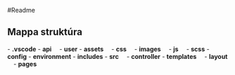 #Readme

## Mappa struktúra
\- **.vscode**
\- **api**
&emsp;\- **user**
\- **assets**
&emsp;\- **css**
&emsp;\- **images**
&emsp;\- **js**
&emsp;\- **scss**
\- **config**
\- **environment**
\- **includes**
\- **src**
&emsp;\- **controller**
\- **templates**
&emsp;\- **layout**
&emsp;\- **pages**